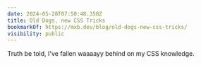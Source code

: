 ```yaml
---
date: 2024-05-28T07:50:48.358Z
title: Old Dogs, new CSS Tricks
bookmarkOf: https://mxb.dev/blog/old-dogs-new-css-tricks/
visibility: public
---
```


Truth be told, I've fallen waaaayy behind on my CSS knowledge.
